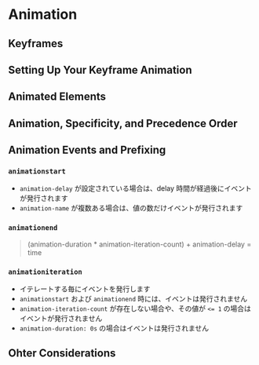 # Animation

## Keyframes
## Setting Up Your Keyframe Animation
## Animated Elements
## Animation, Specificity, and Precedence Order
## Animation Events and Prefixing
### `animationstart`
- `animation-delay` が設定されている場合は、delay 時間が経過後にイベントが発行されます
- `animation-name` が複数ある場合は、値の数だけイベントが発行されます

### `animationend`

> (animation-duration * animation-iteration-count) + animation-delay = time

### `animationiteration`
- イテレートする毎にイベントを発行します
- `animationstart` および `animationend` 時には、イベントは発行されません
- `animation-iteration-count` が存在しない場合や、その値が `<= 1` の場合はイベントが発行されません
- `animation-duration: 0s` の場合はイベントは発行されません

## Ohter Considerations

